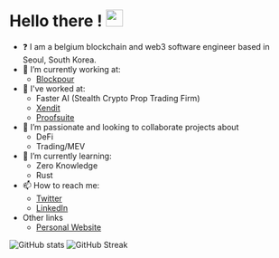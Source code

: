 # Hello there ! <img src="https://raw.githubusercontent.com/MartinHeinz/MartinHeinz/master/wave.gif" width="30px">

<!--
**PtitLuca/PtitLuca** is a ✨ _special_ ✨ repository because its `README.md` (this file) appears on your GitHub profile.

Here are some ideas to get you started:

- 🔭 I’m currently working on ...
- 🌱 I’m currently learning ...
- 👯 I’m looking to collaborate on ...
- 🤔 I’m looking for help with ...
- 💬 Ask me about ...
- 📫 How to reach me: ...
- 😄 Pronouns: ...
- ⚡ Fun fact: ...
-->

- :question: I am a belgium blockchain and web3 software engineer based in Seoul, South Korea. 
- 🔭 I’m currently working at:
  - [Blockpour](https://www.blockpour.com/)
- 🤔 I've worked at:
  - Faster AI (Stealth Crypto Prop Trading Firm)
  - [Xendit](https://www.xendit.co/en/)
  - [Proofsuite](https://github.com/proofsuite)
- 👯 I’m passionate and looking to collaborate projects about
  - DeFi
  - Trading/MEV
- 🌱 I’m currently learning:
  - Zero Knowledge 
  - Rust
- 📫 How to reach me:
  - [Twitter](https://twitter.com/dvisacker)
  - [LinkedIn](https://www.linkedin.com/in/david-van-isacker/)
- Other links
  - [Personal Website](https://www.davidvanisacker.com/)


![GitHub stats](https://github-readme-stats.vercel.app/api?username=dvisacker&show_icons=true)
![GitHub Streak](https://github-readme-streak-stats.herokuapp.com/?user=dvisacker)
